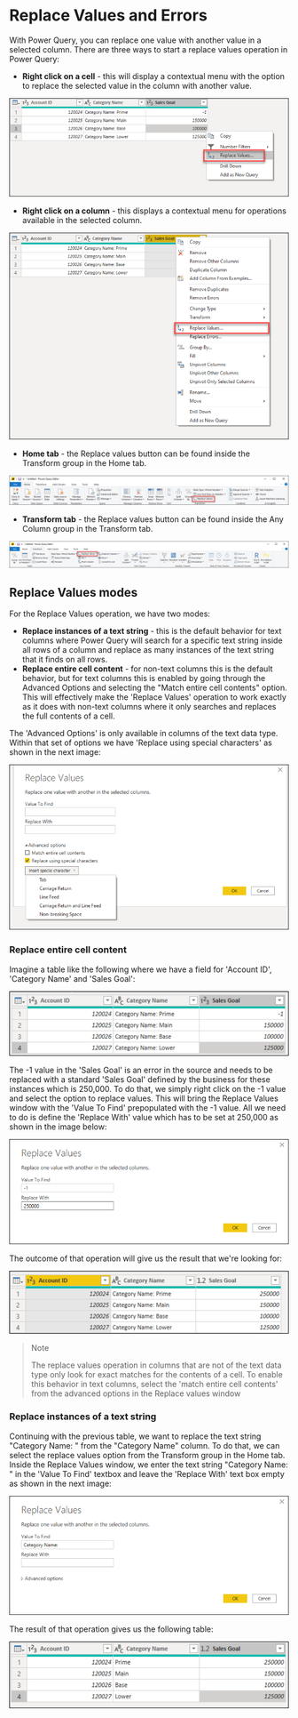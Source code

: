 # Replace Values and Errors

With Power Query, you can replace one value with another value in a selected column. There are three ways to start a replace values operation in Power Query:

- **Right click on a cell** - this will display a contextual menu with the option to replace the selected value in the column with another value. 

![](images/me-replace-values-right-click.png)

- **Right click on a column** - this displays a contextual menu for operations available in the selected column.

![](images/me-replace-values-right-click-column.png)

- **Home tab** - the Replace values button can be found inside the Transform group in the Home tab.

![](images/me-replace-values-home-tab.png)

- **Transform tab** - the Replace values button can be found inside the Any Column group in the Transform tab.

![](images/me-replace-values-transform-tab.png)

## Replace Values modes

For the Replace Values operation, we have two modes:

- **Replace instances of a text string** - this is the default behavior for text columns where Power Query will search for a specific text string inside all rows of a column and replace as many instances of the text string that it finds on all rows.
- **Replace entire cell content** - for non-text columns this is the default behavior, but for text columns this is enabled by going through the Advanced Options and selecting the "Match entire cell contents" option. This will effectively make the 'Replace Values' operation to work exactly as it does with non-text columns where it only searches and replaces the full contents of a cell. 

The 'Advanced Options' is only available in columns of the text data type. Within that set of options we have 'Replace using special characters' as shown in the next image:

![](images/me-replace-values-replace-using-special-characters.png)

### Replace entire cell content

Imagine a table like the following where we have a field for 'Account ID', 'Category Name' and 'Sales Goal':

![](images/me-replace-values-original-table.png)

The -1 value in the 'Sales Goal' is an error in the source and needs to be replaced with a standard 'Sales Goal' defined by the business for these instances which is 250,000. To do that, we simply right click on the -1 value and select the option to replace values. This will bring the Replace Values window with the 'Value To Find' prepopulated with the -1 value. All we need to do is define the 'Replace With' value which has to be set at 250,000 as shown in the image below:

![](images/me-replace-values-numeric.png)

The outcome of that operation will give us the result that we're looking for:

![](images/me-replace-values-original-after-numeric-replace.png)

> Note
>
> The replace values operation in columns that are not of the text data type only look for exact matches for the contents of a cell. To enable this behavior in text columns, select the 'match entire cell contents' from the advanced options in the Replace values window

### Replace instances of a text string

Continuing with the previous table, we want to replace the text string "Category Name: " from the "Category Name" column. To do that, we can select the replace values option from the Transform group in the Home tab. Inside the Replace Values window, we enter the text string "Category Name: " in the 'Value To Find' textbox and leave the 'Replace With' text box empty as shown in the next image:

![](images/me-replace-values-text.png)

The result of that operation gives us the following table:

![](images/me-replace-values-final-table.png)
